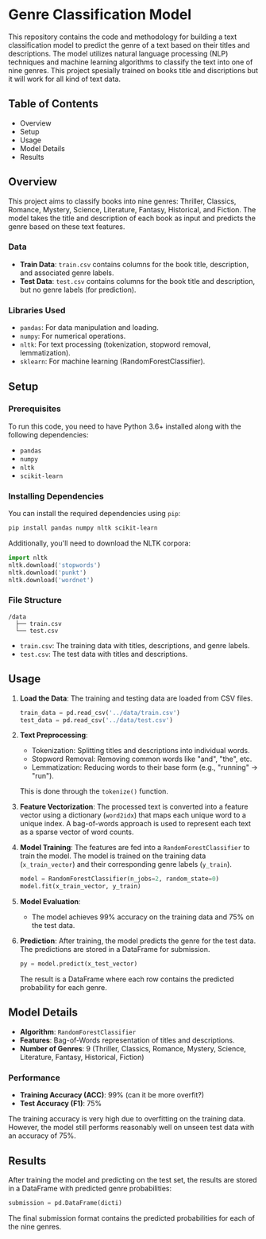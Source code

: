# Genre Classification Model

This repository contains the code and methodology for building a text classification model to predict the genre of a text based on their titles and descriptions. The model utilizes natural language processing (NLP) techniques and machine learning algorithms to classify the text into one of nine genres.
This project spesially trained on books title and discriptions but it will work for all kind of text data.

## Table of Contents

- Overview
- Setup
- Usage
- Model Details
- Results

## Overview

This project aims to classify books into nine genres: Thriller, Classics, Romance, Mystery, Science, Literature, Fantasy, Historical, and Fiction. The model takes the title and description of each book as input and predicts the genre based on these text features. 

### Data
- **Train Data**: `train.csv` contains columns for the book title, description, and associated genre labels.
- **Test Data**: `test.csv` contains columns for the book title and description, but no genre labels (for prediction).

### Libraries Used
- `pandas`: For data manipulation and loading.
- `numpy`: For numerical operations.
- `nltk`: For text processing (tokenization, stopword removal, lemmatization).
- `sklearn`: For machine learning (RandomForestClassifier).

## Setup

### Prerequisites
To run this code, you need to have Python 3.6+ installed along with the following dependencies:

- `pandas`
- `numpy`
- `nltk`
- `scikit-learn`

### Installing Dependencies
You can install the required dependencies using `pip`:

```bash
pip install pandas numpy nltk scikit-learn
```

Additionally, you'll need to download the NLTK corpora:

```python
import nltk
nltk.download('stopwords')
nltk.download('punkt')
nltk.download('wordnet')
```

### File Structure

```
/data
  ├── train.csv
  └── test.csv
```

- `train.csv`: The training data with titles, descriptions, and genre labels.
- `test.csv`: The test data with titles and descriptions.

## Usage

1. **Load the Data**:
   The training and testing data are loaded from CSV files.

   ```python
   train_data = pd.read_csv('../data/train.csv')
   test_data = pd.read_csv('../data/test.csv')
   ```

2. **Text Preprocessing**:
   - Tokenization: Splitting titles and descriptions into individual words.
   - Stopword Removal: Removing common words like "and", "the", etc.
   - Lemmatization: Reducing words to their base form (e.g., "running" -> "run").
   
   This is done through the `tokenize()` function.

3. **Feature Vectorization**:
   The processed text is converted into a feature vector using a dictionary (`word2idx`) that maps each unique word to a unique index. A bag-of-words approach is used to represent each text as a sparse vector of word counts.

4. **Model Training**:
   The features are fed into a `RandomForestClassifier` to train the model. The model is trained on the training data (`x_train_vector`) and their corresponding genre labels (`y_train`).

   ```python
   model = RandomForestClassifier(n_jobs=2, random_state=0)
   model.fit(x_train_vector, y_train)
   ```

5. **Model Evaluation**:
   - The model achieves 99% accuracy on the training data and 75% on the test data.

6. **Prediction**:
   After training, the model predicts the genre for the test data. The predictions are stored in a DataFrame for submission.

   ```python
   py = model.predict(x_test_vector)
   ```

   The result is a DataFrame where each row contains the predicted probability for each genre.

## Model Details

- **Algorithm**: `RandomForestClassifier`
- **Features**: Bag-of-Words representation of titles and descriptions.
- **Number of Genres**: 9 (Thriller, Classics, Romance, Mystery, Science, Literature, Fantasy, Historical, Fiction)

### Performance
- **Training Accuracy (ACC)**: 99% (can it be more overfit?)
- **Test Accuracy (F1)**: 75%

The training accuracy is very high due to overfitting on the training data. However, the model still performs reasonably well on unseen test data with an accuracy of 75%.

## Results

After training the model and predicting on the test set, the results are stored in a DataFrame with predicted genre probabilities:

```python
submission = pd.DataFrame(dicti)
```

The final submission format contains the predicted probabilities for each of the nine genres.
